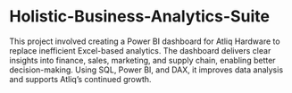 # Holistic-Business-Analytics-Suite
This project involved creating a Power BI dashboard for Atliq Hardware to replace inefficient Excel-based analytics. The dashboard delivers clear insights into finance, sales, marketing, and supply chain, enabling better decision-making. Using SQL, Power BI, and DAX, it improves data analysis and supports Atliq’s continued growth.
